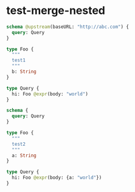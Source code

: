 # test-merge-nested

```graphql @server
schema @upstream(baseURL: "http://abc.com") {
  query: Query
}

type Foo {
  """
  test1
  """
  b: String
}

type Query {
  hi: Foo @expr(body: "world")
}
```

```graphql @server
schema {
  query: Query
}

type Foo {
  """
  test2
  """
  a: String
}

type Query {
  hi: Foo @expr(body: {a: "world"})
}
```
